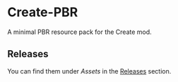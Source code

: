 # Create-PBR
A minimal PBR resource pack for the Create mod.

## Releases
You can find them under _Assets_ in the [Releases](https://github.com/Null-Minecraft/Create-PBR/releases) section.
